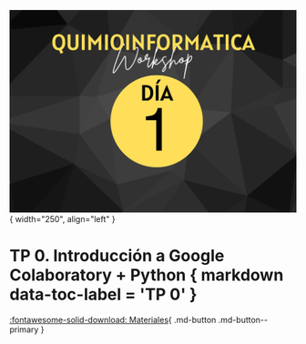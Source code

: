 ![Image](img/banner.jpg){ width="250", align="left" }

# **TP 0**. Introducción a Google Colaboratory + Python { markdown data-toc-label = 'TP 0' }


[:fontawesome-solid-download: Materiales](https://drive.google.com/file/d/19WCbTgcwuJoK4pSrt-BpUM2INV4FZCRG/view?usp=sharing){ .md-button .md-button--primary }
<!--
Este es el botón para decargar materiales, en (#) hay que agregar el link correspondiente
--->
